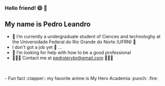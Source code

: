 ### Hello friend! :smile: :wave:
## My name is Pedro Leandro

- :school: I’m currently a undergraduate student of Ciences and technologhy at the Universidade Federal do Rio Grande do Norte (UFRN) :muscle:
- I don't got a job yet :grimacing: ...
- 🤔 I’m looking for help with how to be a good professional
- :email::email::email: Contact me at pedrolerybr@gmail.com :email::email::email:


<br/>
<br/>
- Fun fact :clapper:: my favorite anime is My Hero Academia :punch: :fire:
